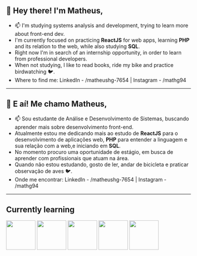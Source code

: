 
## 👋 Hey there! I'm Matheus,

- 📫 I'm studying systems analysis and development, trying to learn more about front-end dev.
- I'm currently focused on practicing **ReactJS** for web apps, learning **PHP** and its relation to the web, while also studying **SQL**.
- Right now I'm in search of an internship opportunity, in order to learn from professional developers.
- When not studying, I like to read books, ride my bike and practice birdwatching 🐦.
- Where to find me: LinkedIn - /matheushg-7654 | Instagram - /mathg94

---

## 👋 E aí! Me chamo Matheus,

- 📫 Sou estudante de Análise e Desenvolvimento de Sistemas, buscando aprender mais sobre desenvolvimento front-end.
- Atualmente estou me dedicando mais ao estudo de **ReactJS** para o desenvolvimento de aplicações web, **PHP** para entender a linguagem e sua relação com a web,e iniciando em **SQL**.
- No momento procuro uma oportunidade de estágio, em busca de aprender com profissionais que atuam na área.
- Quando não estou estudando, gosto de ler, andar de bicicleta e praticar observação de aves 🐦.
- Onde me encontrar: LinkedIn - /matheushg-7654 | Instagram - /mathg94

---

## Currently learning

<img style="height: 5rem;" src="https://cdn.jsdelivr.net/gh/devicons/devicon/icons/html5/html5-plain-wordmark.svg" /> <img style="height: 5rem;" src="https://cdn.jsdelivr.net/gh/devicons/devicon/icons/css3/css3-plain-wordmark.svg" /> <img style="height: 5rem;" src="https://cdn.jsdelivr.net/gh/devicons/devicon/icons/javascript/javascript-plain.svg" /> <img style="height: 5rem;" src="https://cdn.jsdelivr.net/gh/devicons/devicon/icons/react/react-original-wordmark.svg" /> <img style="height: 5rem;" src="https://cdn.jsdelivr.net/gh/devicons/devicon/icons/php/php-plain.svg" />

<!---
MatheusHG94/MatheusHG94 is a ✨ special ✨ repository because its `README.md` (this file) appears on your GitHub profile.
You can click the Preview link to take a look at your changes.
--->
